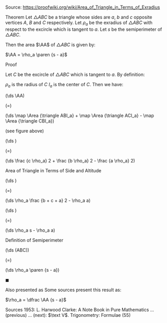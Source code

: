 # 

Source: https://proofwiki.org/wiki/Area_of_Triangle_in_Terms_of_Exradius



Theorem
Let $\triangle ABC$ be a triangle whose sides are $a$, $b$ and $c$ opposite vertices $A$, $B$ and $C$ respectively.
Let $\rho_a$ be the exradius of $\triangle ABC$ with respect to the excircle which is tangent to $a$.
Let $s$ be the semiperimeter of $\triangle ABC$.

Then the area $\AA$ of $\triangle ABC$ is given by:

$\AA = \rho_a \paren {s - a}$


Proof


Let $C$ be the excircle of $\triangle ABC$ which is tangent to $a$.
By definition:

$\rho_a$ is the radius of $C$
$I_a$ is the center of $C$.
Then we have:














\(\ds \AA\)

\(=\)







\(\ds \map \Area {\triangle ABI_a} + \map \Area {\triangle ACI_a} - \map \Area {\triangle CBI_a}\)





(see figure above)














\(\ds \)

\(=\)







\(\ds \frac {c \rho_a} 2 + \frac {b \rho_a} 2 - \frac {a \rho_a} 2\)





Area of Triangle in Terms of Side and Altitude














\(\ds \)

\(=\)







\(\ds \rho_a \frac {b + c + a} 2 - \rho_a a\)




















\(\ds \)

\(=\)







\(\ds \rho_a s - \rho_a a\)





Definition of Semiperimeter














\(\ds (ABC)\)

\(=\)







\(\ds \rho_a \paren {s - a}\)









$\blacksquare$


Also presented as
Some sources present this result as:

$\rho_a = \dfrac \AA {s - a}$


Sources
1953: L. Harwood Clarke: A Note Book in Pure Mathematics ... (previous) ... (next): $\text V$. Trigonometry: Formulae $(55)$




